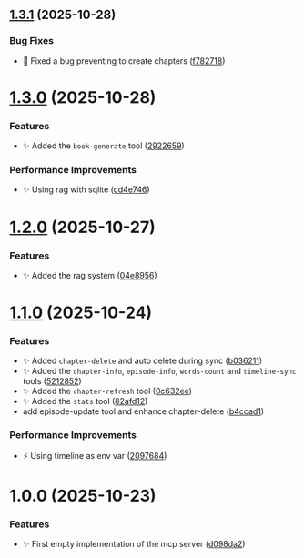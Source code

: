 ## [1.3.1](https://github.com/echoes-io/mcp-server/compare/v1.3.0...v1.3.1) (2025-10-28)


### Bug Fixes

* :bug: Fixed a bug preventing to create chapters ([f782718](https://github.com/echoes-io/mcp-server/commit/f7827186b48a79dc21b8462cf2e24c3b5acd2c76))

# [1.3.0](https://github.com/echoes-io/mcp-server/compare/v1.2.0...v1.3.0) (2025-10-28)


### Features

* :sparkles: Added the `book-generate` tool ([2922659](https://github.com/echoes-io/mcp-server/commit/292265933dd9729a9dca37b16a684363207a92fd))


### Performance Improvements

* :sparkles: Using rag with sqlite ([cd4e746](https://github.com/echoes-io/mcp-server/commit/cd4e746cd265cc848a020f10f6466b16df8807ab))

# [1.2.0](https://github.com/echoes-io/mcp-server/compare/v1.1.0...v1.2.0) (2025-10-27)


### Features

* :sparkles: Added the rag system ([04e8956](https://github.com/echoes-io/mcp-server/commit/04e895643b0f5dd18a611a7bf49e9383a2fb6780))

# [1.1.0](https://github.com/echoes-io/mcp-server/compare/v1.0.0...v1.1.0) (2025-10-24)


### Features

* :sparkles: Added `chapter-delete` and auto delete during sync ([b036211](https://github.com/echoes-io/mcp-server/commit/b03621166e30c1004d29e9267ecada70862974a3))
* :sparkles: Added the `chapter-info`, `episode-info`, `words-count` and `timeline-sync` tools ([5212852](https://github.com/echoes-io/mcp-server/commit/521285285103b3e432e329c34bee2fdd02d06abd))
* :sparkles: Added the `chapter-refresh` tool ([0c632ee](https://github.com/echoes-io/mcp-server/commit/0c632ee601683f5b9c7ffd8c567c1a9dfb8d641b))
* :sparkles: Added the `stats` tool ([82afd12](https://github.com/echoes-io/mcp-server/commit/82afd126117ad8932b7026258d5ac0f0d682d386))
* add episode-update tool and enhance chapter-delete ([b4ccad1](https://github.com/echoes-io/mcp-server/commit/b4ccad1d2939d985bc398980d7814f710f74c745))


### Performance Improvements

* :zap: Using timeline as env var ([2097684](https://github.com/echoes-io/mcp-server/commit/20976847a9998c76efe522c4ae568caf26c49372))

# 1.0.0 (2025-10-23)


### Features

* :sparkles: First empty implementation of the mcp server ([d098da2](https://github.com/echoes-io/mcp-server/commit/d098da2f1910f7673f45e212e18707cb1cca6ac1))
